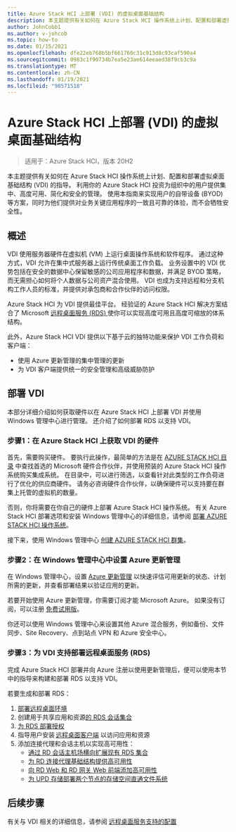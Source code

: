 ```yaml
---
title: Azure Stack HCI 上部署 (VDI) 的虚拟桌面基础结构
description: 本主题提供有关如何在 Azure Stack HCI 操作系统上计划、配置和部署虚拟桌面基础结构 (VDI) 的指导。
author: JohnCobb1
ms.author: v-johcob
ms.topic: how-to
ms.date: 01/15/2021
ms.openlocfilehash: dfe22eb768b5bf661760c31c913d8c93caf590a4
ms.sourcegitcommit: 0983c1f90734b7ea5e23ae614eeaed38f9cb3c9a
ms.translationtype: MT
ms.contentlocale: zh-CN
ms.lasthandoff: 01/19/2021
ms.locfileid: "98571518"
---
```

# <a name="deploy-virtual-desktop-infrastructure-vdi-on-azure-stack-hci"></a>Azure Stack HCI 上部署 (VDI) 的虚拟桌面基础结构

>适用于：Azure Stack HCI，版本 20H2

本主题提供有关如何在 Azure Stack HCI 操作系统上计划、配置和部署虚拟桌面基础结构 (VDI) 的指导。 利用你的 Azure Stack HCI 投资为组织中的用户提供集中、高度可用、简化和安全的管理。 使用本指南来实现用户的自带设备 (BYOD) 等方案，同时为他们提供对业务关键应用程序的一致且可靠的体验，而不会牺牲安全性。

## <a name="overview"></a>概述
VDI 使用服务器硬件在虚拟机 (VM) 上运行桌面操作系统和软件程序。 通过这种方式，VDI 允许在集中式服务器上运行传统桌面工作负载。 业务设置中的 VDI 优势包括在安全的数据中心保留敏感的公司应用程序和数据，并满足 BYOD 策略，而无需担心如何将个人数据与公司资产混合使用。 VDI 也成为支持远程和分支机构工作人员的标准，并提供对承包商和合作伙伴的访问权限。

Azure Stack HCI 为 VDI 提供最佳平台。 经验证的 Azure Stack HCI 解决方案结合了 Microsoft [远程桌面服务 (RDS) ](/windows-server/remote/remote-desktop-services/welcome-to-rds) 使你可以实现高度可用且高度可缩放的体系结构。

此外，Azure Stack HCI VDI 提供以下基于云的独特功能来保护 VDI 工作负荷和客户端：
- 使用 Azure 更新管理的集中管理的更新
- 为 VDI 客户端提供统一的安全管理和高级威胁防护

## <a name="deploy-vdi"></a>部署 VDI
本部分详细介绍如何获取硬件以在 Azure Stack HCI 上部署 VDI 并使用 Windows 管理中心进行管理。 还介绍了如何部署 RDS 以支持 VDI。

### <a name="step-1-acquire-hardware-for-vdi-on-azure-stack-hci"></a>步骤1：在 Azure Stack HCI 上获取 VDI 的硬件
首先，需要购买硬件。 要执行此操作，最简单的方法是在 [AZURE STACK HCI 目录](https://hcicatalog.azurewebsites.net) 中查找首选的 Microsoft 硬件合作伙伴，并使用预装的 Azure Stack HCI 操作系统购买集成系统。 在目录中，可以进行筛选，以查看针对此类型的工作负荷进行了优化的供应商硬件。 请务必咨询硬件合作伙伴，以确保硬件可以支持要在群集上托管的虚拟机的数量。

否则，你将需要在你自己的硬件上部署 Azure Stack HCI 操作系统。 有关 Azure Stack HCI 部署选项和安装 Windows 管理中心的详细信息，请参阅 [部署 AZURE STACK HCI 操作系统](./operating-system.md)。

接下来，使用 Windows 管理中心 [创建 AZURE STACK HCI 群集](./create-cluster.md)。

### <a name="step-2-set-up-azure-update-management-in-windows-admin-center"></a>步骤2：在 Windows 管理中心中设置 Azure 更新管理
在 Windows 管理中心，设置 [Azure 更新管理](/windows-server/manage/windows-admin-center/azure/azure-update-management) 以快速评估可用更新的状态、计划所需的更新，并查看部署结果以验证应用的更新。

若要开始使用 Azure 更新管理，你需要订阅才能 Microsoft Azure。 如果没有订阅，可以注册 [免费试用版](https://azure.microsoft.com/free)。

你还可以使用 Windows 管理中心来设置其他 Azure 混合服务，例如备份、文件同步、Site Recovery、点到站点 VPN 和 Azure 安全中心。

### <a name="step-3-deploy-remote-desktop-services-rds-for-vdi-support"></a>步骤3：为 VDI 支持部署远程桌面服务 (RDS) 
完成 Azure Stack HCI 部署并向 Azure 注册以使用更新管理后，便可以使用本节中的指导来构建和部署 RDS 以支持 VDI。

若要生成和部署 RDS：
1. [部署远程桌面环境](/windows-server/remote/remote-desktop-services/rds-deploy-infrastructure)
1. 创建用于共享应用和资源[的 RDS 会话集合](/windows-server/remote/remote-desktop-services/rds-create-collection)
1. [为 RDS 部署授权](/windows-server/remote/remote-desktop-services/rds-client-access-license)
1. 指导用户安装 [远程桌面客户端](/windows-server/remote/remote-desktop-services/clients/remote-desktop-clients) 以访问应用和资源
1. 添加连接代理和会话主机以实现高可用性：
    - [通过 RD 会话主机场横向扩展现有 RDS 集合](/windows-server/remote/remote-desktop-services/rds-scale-rdsh-farm)
    - [为 RD 连接代理基础结构提供高可用性](/windows-server/remote/remote-desktop-services/rds-connection-broker-cluster)
    - [向 RD Web 和 RD 网关 Web 前端添加高可用性](/windows-server/remote/remote-desktop-services/rds-rdweb-gateway-ha)
    - [为 UPD 存储部署两个节点的存储空间直通文件系统](/windows-server/remote/remote-desktop-services/rds-storage-spaces-direct-deployment)

## <a name="next-steps"></a>后续步骤
有关与 VDI 相关的详细信息，请参阅 [远程桌面服务支持的配置](/windows-server/remote/remote-desktop-services/rds-supported-config)
